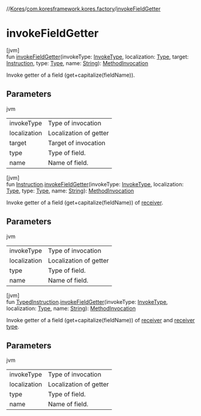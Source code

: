 //[Kores](../../index.md)/[com.koresframework.kores.factory](index.md)/[invokeFieldGetter](invoke-field-getter.md)

# invokeFieldGetter

[jvm]\
fun [invokeFieldGetter](invoke-field-getter.md)(invokeType: [InvokeType](../com.koresframework.kores.base/-invoke-type/index.md), localization: [Type](https://docs.oracle.com/javase/8/docs/api/java/lang/reflect/Type.html), target: [Instruction](../com.koresframework.kores/-instruction/index.md), type: [Type](https://docs.oracle.com/javase/8/docs/api/java/lang/reflect/Type.html), name: [String](https://kotlinlang.org/api/latest/jvm/stdlib/kotlin/-string/index.html)): [MethodInvocation](../com.koresframework.kores.base/-method-invocation/index.md)

Invoke getter of a field (get+capitalize(fieldName)).

## Parameters

jvm

| | |
|---|---|
| invokeType | Type of invocation |
| localization | Localization of getter |
| target | Target of invocation |
| type | Type of field. |
| name | Name of field. |

[jvm]\
fun [Instruction](../com.koresframework.kores/-instruction/index.md).[invokeFieldGetter](invoke-field-getter.md)(invokeType: [InvokeType](../com.koresframework.kores.base/-invoke-type/index.md), localization: [Type](https://docs.oracle.com/javase/8/docs/api/java/lang/reflect/Type.html), type: [Type](https://docs.oracle.com/javase/8/docs/api/java/lang/reflect/Type.html), name: [String](https://kotlinlang.org/api/latest/jvm/stdlib/kotlin/-string/index.html)): [MethodInvocation](../com.koresframework.kores.base/-method-invocation/index.md)

Invoke getter of a field (get+capitalize(fieldName)) of [receiver](../com.koresframework.kores/-instruction/index.md).

## Parameters

jvm

| | |
|---|---|
| invokeType | Type of invocation |
| localization | Localization of getter |
| type | Type of field. |
| name | Name of field. |

[jvm]\
fun [TypedInstruction](../com.koresframework.kores.base/-typed-instruction/index.md).[invokeFieldGetter](invoke-field-getter.md)(invokeType: [InvokeType](../com.koresframework.kores.base/-invoke-type/index.md), localization: [Type](https://docs.oracle.com/javase/8/docs/api/java/lang/reflect/Type.html), name: [String](https://kotlinlang.org/api/latest/jvm/stdlib/kotlin/-string/index.html)): [MethodInvocation](../com.koresframework.kores.base/-method-invocation/index.md)

Invoke getter of a field (get+capitalize(fieldName)) of [receiver](../com.koresframework.kores.base/-typed-instruction/index.md) and [receiver type](../com.koresframework.kores.base/-typed-instruction/index.md#1068653893%2FProperties%2F-1216412040).

## Parameters

jvm

| | |
|---|---|
| invokeType | Type of invocation |
| localization | Localization of getter |
| type | Type of field. |
| name | Name of field. |
